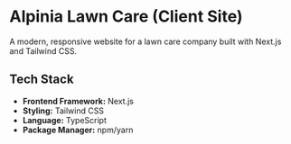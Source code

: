 # Alpinia Lawn Care (Client Site)

A modern, responsive website for a lawn care company built with Next.js and Tailwind CSS.

## Tech Stack

- **Frontend Framework:** Next.js
- **Styling:** Tailwind CSS
- **Language:** TypeScript
- **Package Manager:** npm/yarn

